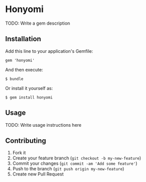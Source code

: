 # Honyomi

TODO: Write a gem description

## Installation

Add this line to your application's Gemfile:

    gem 'honyomi'

And then execute:

    $ bundle

Or install it yourself as:

    $ gem install honyomi

## Usage

TODO: Write usage instructions here

## Contributing

1. Fork it
2. Create your feature branch (`git checkout -b my-new-feature`)
3. Commit your changes (`git commit -am 'Add some feature'`)
4. Push to the branch (`git push origin my-new-feature`)
5. Create new Pull Request
